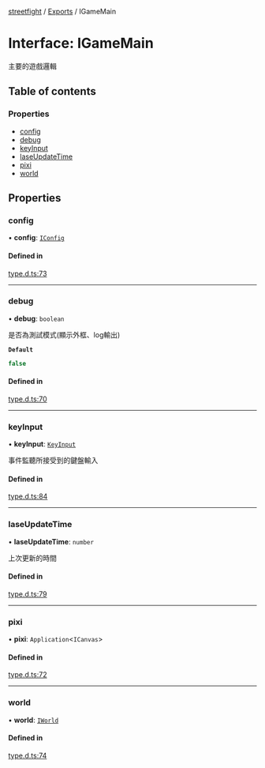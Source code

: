 [streetfight](../README.md) / [Exports](../modules.md) / IGameMain

# Interface: IGameMain

主要的遊戲邏輯

## Table of contents

### Properties

- [config](IGameMain.md#config)
- [debug](IGameMain.md#debug)
- [keyInput](IGameMain.md#keyinput)
- [laseUpdateTime](IGameMain.md#laseupdatetime)
- [pixi](IGameMain.md#pixi)
- [world](IGameMain.md#world)

## Properties

### config

• **config**: [`IConfig`](IConfig.md)

#### Defined in

[type.d.ts:73](https://github.com/yan-930521/yan-930521.github.io/blob/b69c0fa/src/type.d.ts#L73)

___

### debug

• **debug**: `boolean`

是否為測試模式(顯示外框、log輸出)

**`Default`**

```ts
false
```

#### Defined in

[type.d.ts:70](https://github.com/yan-930521/yan-930521.github.io/blob/b69c0fa/src/type.d.ts#L70)

___

### keyInput

• **keyInput**: [`KeyInput`](CONFIG.KeyInput.md)

事件監聽所接受到的鍵盤輸入

#### Defined in

[type.d.ts:84](https://github.com/yan-930521/yan-930521.github.io/blob/b69c0fa/src/type.d.ts#L84)

___

### laseUpdateTime

• **laseUpdateTime**: `number`

上次更新的時間

#### Defined in

[type.d.ts:79](https://github.com/yan-930521/yan-930521.github.io/blob/b69c0fa/src/type.d.ts#L79)

___

### pixi

• **pixi**: `Application`\<`ICanvas`\>

#### Defined in

[type.d.ts:72](https://github.com/yan-930521/yan-930521.github.io/blob/b69c0fa/src/type.d.ts#L72)

___

### world

• **world**: [`IWorld`](IWorld.md)

#### Defined in

[type.d.ts:74](https://github.com/yan-930521/yan-930521.github.io/blob/b69c0fa/src/type.d.ts#L74)

